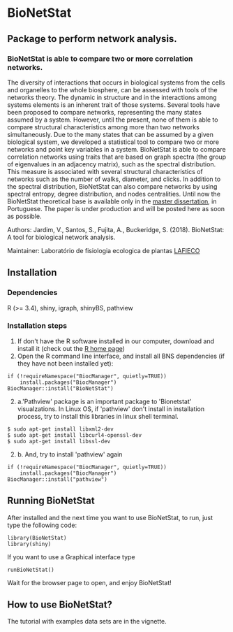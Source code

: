 # BioNetStat

## Package to perform network analysis. 
### BioNetStat is able to compare two or more correlation networks.

The diversity of interactions that occurs in biological systems from the cells and organelles to the whole biosphere, can be assessed with tools of the networks theory. The dynamic in structure and in the interactions among systems elements is an inherent trait of those systems. Several tools have been proposed to compare networks, representing the many states assumed by a system. However, until the present, none of them is able to compare structural characteristics among more than two networks simultaneously. Due to the many states that can be assumed by a given biological system, we developed a statistical tool to compare two or more networks and point key variables in a system. BioNetStat is able to compare correlation networks using traits that are based on graph spectra (the group of eigenvalues in an adjacency matrix), such as the spectral distribution. This measure is associated with several structural characteristics of networks such as the number of walks, diameter, and clicks. In addition to the spectral distribution, BioNetStat can also compare networks by using spectral entropy, degree distribution, and nodes centralities. Until now the BioNetStat theoretical base is available only in the [master dissertation](http://www.teses.usp.br/autor.php?autor=37A71EBFAC13), in Portuguese. The paper is under production and will be posted here as soon as possible.

Authors: Jardim, V., Santos, S., Fujita, A., Buckeridge, S. (2018). BioNetStat: A tool for biological network analysis.

Maintainer: Laboratório de fisiologia ecologica de plantas [LAFIECO](http://www.lafieco.com.br/)

## Installation
### Dependencies
R (>= 3.4), shiny, igraph, shinyBS, pathview

### Installation steps

1. If don't have the R software installed in our computer, download and install it (check out the [R home page](http://www.r-project.org/))
2. Open the R command line interface, and install all BNS dependencies (if they have not been installed yet):
```Rscript
if (!requireNamespace("BiocManager", quietly=TRUE))
    install.packages("BiocManager")
BiocManager::install("BioNetStat")
```

2. a.'Pathview' package is an important package to 'Bionetstat' visualzations. In Linux OS, if 'pathview' don't install in installation process, try to install this libraries in linux shell terminal.
```Rscript
$ sudo apt-get install libxml2-dev
$ sudo apt-get install libcurl4-openssl-dev
$ sudo apt-get install libssl-dev
```
2. b. And, try to install 'pathview' again
```Rscript
if (!requireNamespace("BiocManager", quietly=TRUE))
    install.packages("BiocManager")
BiocManager::install("pathview")
```
## Running BioNetStat

After installed and the next time you want to use BioNetStat, to run, just type the following code:
```Rscript
library(BioNetStat)
library(shiny)
```
If you want to use a Graphical interface type
```Rscript
runBioNetStat()
```
Wait for the browser page to open, and enjoy BioNetStat!

## How to use BioNetStat?
The tutorial with examples data sets are in the vignette.

